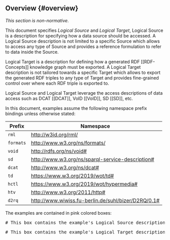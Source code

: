 ## Overview {#overview}

*This section is non-normative.*

This document specifies *Logical Source* and *Logical Target*, 
Logical Source is a description
for specifying how a data source should be accessed.
A Logical Source description is not limited to a specific Source
which allows to access any type of Source and provides a reference formulation
to refer to data inside the Source.

Logical Target is
a description for defining how a generated 
RDF [[RDF-Concepts]]
knowledge graph must be exported. 
A Logical Target description is not tailored towards a specific Target 
which allows to export the generated RDF triples to any type of Target
and provides fine-grained control over where each RDF triple is exported to.

Logical Source and Logical Target leverage
the access descriptions of data access 
such as DCAT [[DCAT]], VoID [[VoID]], SD [[SD]], etc. 

In this document, examples assume 
the following namespace prefix bindings unless otherwise stated:

| Prefix    | Namespace                                           |
| --------- | --------------------------------------------------- |
| `rml`     | http://w3id.org/rml/                                |
| `formats` | http://www.w3.org/ns/formats/                       |
| `void`    | http://rdfs.org/ns/void#                            |
| `sd`      | http://www.w3.org/ns/sparql-service-description#    |
| `dcat`    | http://www.w3.org/ns/dcat#                          |
| `td`      | https://www.w3.org/2019/wot/td#                     |
| `hctl`    | https://www.w3.org/2019/wot/hypermedia#             |
| `htv`     | http://www.w3.org/2011/http#                        |
| `d2rq`    | http://www.wiwiss.fu-berlin.de/suhl/bizer/D2RQ/0.1# |

The examples are contained in pink colored boxes:

<pre class="ex-source">
# This box contains the example's Logical Source description.
</pre>

<pre class="ex-target">
# This box contains the example's Logical Target description.
</pre>
